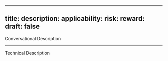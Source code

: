 ---
title:
description:
applicability:
risk:
reward:
draft: false
----

Conversational Description

<hr />

Technical Description
